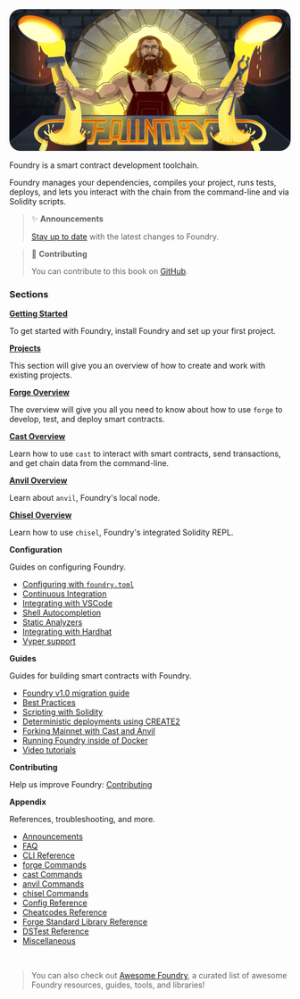 <img src="images/foundry-banner.png" style="border-radius: 20px">

Foundry is a smart contract development toolchain.

Foundry manages your dependencies, compiles your project, runs tests, deploys, and lets you interact with the chain from the command-line and via Solidity scripts.

> ✨ **Announcements**
>
> [Stay up to date](./announcements.md) with the latest changes to Foundry.

> 📖 **Contributing**
>
> You can contribute to this book on [GitHub](https://github.com/foundry-rs/book).

### Sections

**[Getting Started](getting-started/installation.md)**

To get started with Foundry, install Foundry and set up your first project.

**[Projects](projects/creating-a-new-project.md)**

This section will give you an overview of how to create and work with existing projects.

**[Forge Overview](forge)**

The overview will give you all you need to know about how to use `forge` to develop, test, and deploy smart contracts.

**[Cast Overview](cast)**

Learn how to use `cast` to interact with smart contracts, send transactions, and get chain data from the command-line.

**[Anvil Overview](anvil)**

Learn about `anvil`, Foundry's local node.

**[Chisel Overview](chisel)**

Learn how to use `chisel`, Foundry's integrated Solidity REPL.

**Configuration**

Guides on configuring Foundry.

- [Configuring with `foundry.toml`](./config/)
- [Continuous Integration](./config/continuous-integration.md)
- [Integrating with VSCode](./config/vscode.md)
- [Shell Autocompletion](./config/shell-autocompletion.md)
- [Static Analyzers](./config/static-analyzers.md)
- [Integrating with Hardhat](./config/hardhat.md)
- [Vyper support](./config/vyper.md)

**Guides**

Guides for building smart contracts with Foundry.

- [Foundry v1.0 migration guide](./guides/v1.0-migration.md)
- [Best Practices](./guides/best-practices.md)
- [Scripting with Solidity](./guides/scripting-with-solidity.md)
- [Deterministic deployments using CREATE2](guides/deterministic-deployments-using-create2.md)
- [Forking Mainnet with Cast and Anvil](./guides/forking-mainnet-with-cast-anvil.md)
- [Running Foundry inside of Docker](./guides/foundry-in-docker.md)
- [Video tutorials](guides/video-tutorials.md)
<!-- - [Incremental Adoption]() -->

**Contributing**

Help us improve Foundry: [Contributing](./contributing.md)

**Appendix**

References, troubleshooting, and more.

- [Announcements](./announcements.md)
- [FAQ](./faq.md)
- [CLI Reference](./reference/cli/)
- [forge Commands](./reference/forge/)
- [cast Commands](./reference/cast/)
- [anvil Commands](./reference/anvil/)
- [chisel Commands](./reference/chisel/)
- [Config Reference](./reference/config/)
- [Cheatcodes Reference](./cheatcodes/)
- [Forge Standard Library Reference](./reference/forge-std/)
- [DSTest Reference](./reference/ds-test.md)
- [Miscellaneous](misc)

<br>

> You can also check out [Awesome Foundry](https://github.com/crisgarner/awesome-foundry), a curated list of awesome Foundry resources, guides, tools, and libraries!

